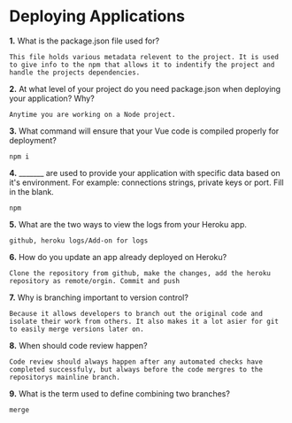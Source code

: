 # Deploying Applications

**1.** What is the package.json file used for?
<!-- enter you answer in the space below -->
```
This file holds various metadata relevent to the project. It is used to give info to the npm that allows it to indentify the project and handle the projects dependencies.
``` 
**2.** At what level of your project do you need package.json when deploying your application? Why?
<!-- enter you answer in the space below -->
```
Anytime you are working on a Node project.
```
**3.** What command will ensure that your Vue code is compiled properly for deployment?
<!-- enter you answer in the space below -->
```
npm i
```
**4.** _______ are used to provide your application with specific data based on it's environment. For example: connections strings, private keys or port. Fill in the blank.
<!-- enter you answer in the space below -->
```
npm
```
**5.** What are the two ways to view the logs from your Heroku app.
<!-- enter you answer in the space below -->
```
github, heroku logs/Add-on for logs
```
**6.** How do you update an app already deployed on Heroku?
<!-- enter you answer in the space below -->
```
Clone the repository from github, make the changes, add the heroku repository as remote/orgin. Commit and push
```
**7.** Why is branching important to version control?
<!-- enter you answer in the space below -->
```
Because it allows developers to branch out the original code and isolate their work from others. It also makes it a lot asier for git to easily merge versions later on.
```
**8.** When should code review happen?
<!-- enter you answer in the space below -->
```
Code review should always happen after any automated checks have completed successfuly, but always before the code mergres to the repositorys mainline branch.
```
**9.** What is the term used to define combining two branches?
<!-- enter you answer in the space below -->
```
merge 
```
